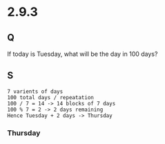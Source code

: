 # 2.9.3
## Q
If today is Tuesday, what will be the day in 100 days?

## S
```
7 varients of days
100 total days / repeatation
100 / 7 = 14 -> 14 blocks of 7 days 
100 % 7 = 2 -> 2 days remaining
Hence Tuesday + 2 days -> Thursday
```
### Thursday